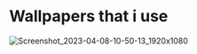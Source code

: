 # Wallpapers that i use
![Screenshot_2023-04-08-10-50-13_1920x1080](https://user-images.githubusercontent.com/40015795/230724812-cd2c86f6-e0ad-4acb-bdeb-92165e05053e.png)

